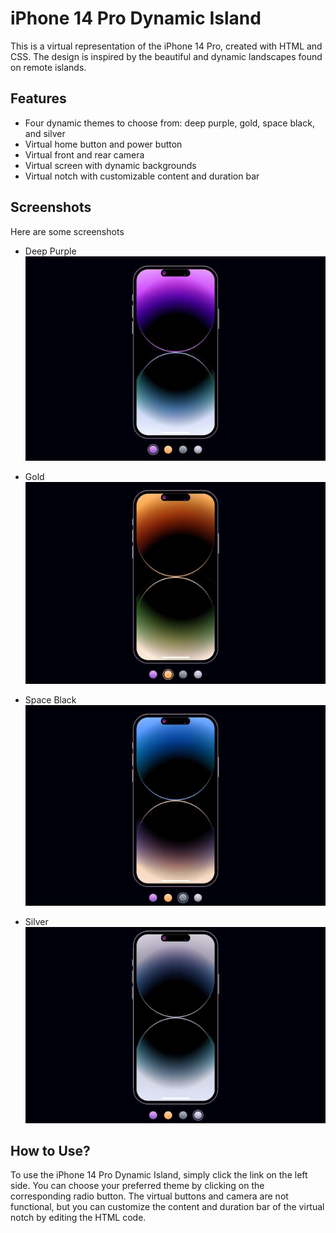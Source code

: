 # iPhone 14 Pro Dynamic Island
This is a virtual representation of the iPhone 14 Pro, created with HTML and CSS. The design is inspired by the beautiful and dynamic landscapes found on remote islands.

## Features
* Four dynamic themes to choose from: deep purple, gold, space black, and silver
* Virtual home button and power button
* Virtual front and rear camera
* Virtual screen with dynamic backgrounds
* Virtual notch with customizable content and duration bar

## Screenshots
Here are some screenshots
* Deep Purple <br>
 ![Deep Purple](screenshots/deep-purple.jpg)

* Gold <br>
![Gold](screenshots/gold.jpg)

* Space Black <br>
![Space Black](screenshots/space-black.jpg)

* Silver <br>
![Silver](screenshots/silver.jpg)

## How to Use?
To use the iPhone 14 Pro Dynamic Island, simply click the link on the left side. You can choose your preferred theme by clicking on the corresponding radio button. The virtual buttons and camera are not functional, but you can customize the content and duration bar of the virtual notch by editing the HTML code.


